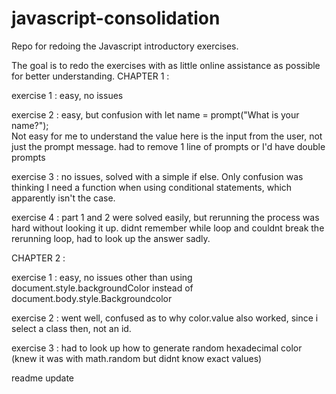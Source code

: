 # javascript-consolidation
Repo for redoing the Javascript introductory exercises.

The goal is to redo the exercises with as little online assistance as possible for better understanding.
CHAPTER 1 :

exercise 1 : easy, no issues

exercise 2 : easy, but confusion with 
let name = prompt("What is your name?");    
Not easy for me to understand the value here is the input from the user, not just the prompt message.
had to remove 1 line of prompts or I'd have double prompts

exercise 3 : no issues, solved with a simple if else. Only confusion was thinking I need a function
when using conditional statements, which apparently isn't the case.

exercise 4 : part 1 and 2 were solved easily, but rerunning the process was hard without looking it up.
didnt remember while loop and couldnt break the rerunning loop, had to look up the answer sadly.


CHAPTER 2 :

exercise 1 : easy, no issues other than using document.style.backgroundColor instead of document.body.style.Backgroundcolor

exercise 2 : went well, confused as to why color.value also worked, since i select a class then, not an id.

exercise 3 : had to look up how to generate random hexadecimal color (knew it was with math.random but didnt know exact values)

readme update 
 





   